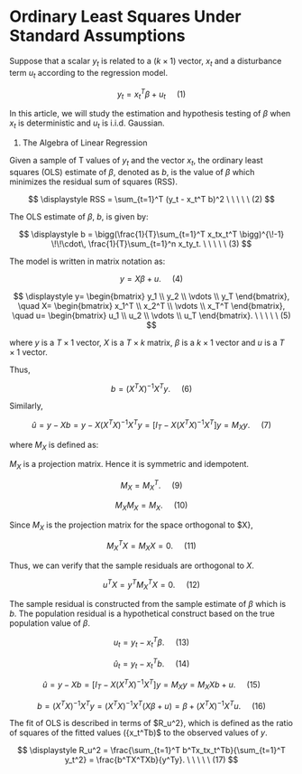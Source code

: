 # Ordinary Least Squares Under Standard Assumptions


Suppose that a scalar $y_t$ is related to a $(k \times 1)$ vector, $x_t$ and a disturbance term $u_t$ according to the regression model.

$$
\displaystyle y_t = x_t^T \beta + u_t \ \ \ \ \ (1)
$$

In this article, we will study the estimation and hypothesis testing of $\beta$ when $x_t$ is deterministic and $u_t$ is i.i.d. Gaussian.

1. The Algebra of Linear Regression

Given a sample of T values of $y_t$ and the vector $x_t$, the ordinary least squares (OLS) estimate of $\beta$, denoted as $b$, is the value of $\beta$ which minimizes the residual sum of squares (RSS).

$$
\displaystyle RSS = \sum_{t=1}^T (y_t - x_t^T b)^2 \ \ \ \ \ (2)
$$

The OLS estimate of $\beta$, $b$, is given by:

$$
\displaystyle b = \bigg(\frac{1}{T}\sum_{t=1}^T x_tx_t^T \bigg)^{\!-1} \!\!\cdot\, \frac{1}{T}\sum_{t=1}^n x_ty_t. \ \ \ \ \ (3)
$$

The model is written in matrix notation as:


$$
\displaystyle y = X\beta + u. \ \ \ \ \ (4)
$$

$$
\displaystyle 
y= \begin{bmatrix} y_1 \\ y_2 \\ \vdots \\ y_T \end{bmatrix},
\quad X= \begin{bmatrix} x_1^T \\ x_2^T \\ \vdots \\ x_T^T \end{bmatrix},
\quad u= \begin{bmatrix} u_1 \\ u_2 \\ \vdots \\ u_T \end{bmatrix}. \ \ \ \ \ (5)
$$

where $y$ is a $T \times 1$ vector, $X$ is a $T \times k$ matrix, $\beta$ is a $k \times 1$ vector and $u$ is a $T \times 1$ vector.

Thus,

$$
\displaystyle b = (X^TX)^{-1}X^Ty. \ \ \ \ \ (6)
$$

Similarly,

$$
\displaystyle \hat u = y - Xb = y - X(X^TX)^{-1}X^Ty = [I_T - X(X^TX)^{-1}X^T]y = M_Xy. \ \ \ \ \ (7)
$$

where $M_X$ is defined as:


$M_X$ is a projection matrix. Hence it is symmetric and idempotent.

$$
\displaystyle M_X = M_X^T. \ \ \ \ \ (9)
$$

$$
\displaystyle M_XM_X = M_X. \ \ \ \ \ (10)
$$


Since $M_X$ is the projection matrix for the space orthogonal to $X},

$$
\displaystyle M_X^TX = M_XX = 0. \ \ \ \ \ (11)
$$

Thus, we can verify that the sample residuals are orthogonal to $X$.

$$
\displaystyle u^TX = y^TM_X^TX = 0. \ \ \ \ \ (12)
$$

The sample residual is constructed from the sample estimate of $\beta$ which is $b$. The population residual is a hypothetical construct based on the true population value of $\beta$.

$$
\displaystyle u_t = y_t - x_t^T \beta. \ \ \ \ \ (13)
$$

$$
\displaystyle \hat u_t = y_t - x_t^T b. \ \ \ \ \ (14)
$$

$$
\displaystyle \hat u = y - Xb = [I_T - X(X^TX)^{-1}X^T]y = M_Xy = M_XX b + u. \ \ \ \ \ (15)
$$

$$
\displaystyle b = (X^TX)^{-1}X^Ty = (X^TX)^{-1}X^T(X\beta + u) = \beta + (X^TX)^{-1}X^Tu. \ \ \ \ \ (16)
$$


The fit of OLS is described in terms of $R_u^2}, which is defined as the ratio of squares of the fitted values ({x_t^Tb)$ to the observed values of $y$.

$$
\displaystyle R_u^2 = \frac{\sum_{t=1}^T b^Tx_tx_t^Tb}{\sum_{t=1}^T y_t^2} = \frac{b^TX^TXb}{y^Ty}. \ \ \ \ \ (17)
$$



